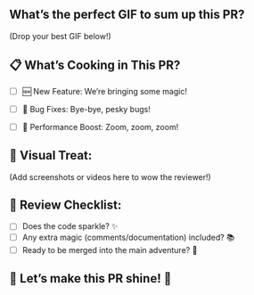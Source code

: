 ## What’s the perfect GIF to sum up this PR?
(Drop your best GIF below!)

## 📋 What’s Cooking in This PR?
- [ ]  🆕 New Feature: We’re bringing some magic! 
- [ ] 🐞 Bug Fixes: Bye-bye, pesky bugs!
- [ ] 🚀 Performance Boost: Zoom, zoom, zoom!


 ## 📸 Visual Treat:
(Add screenshots or videos here to wow the reviewer!)


## 👀 Review Checklist:
 - [ ] Does the code sparkle? ✨
 - [ ] Any extra magic (comments/documentation) included? 📚
 - [ ] Ready to be merged into the main adventure? 🚀

## 🥳 Let’s make this PR shine! 🌟
